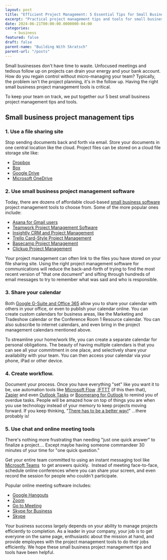 ```yaml
---
layout: post
title: "Efficient Project Management: 5 Essential Tips for Small Businesses"
excerpt: "Practical project management tips and tools for small businesses to streamline their processes and improve efficiency."
date: 2024-06-21T00:00:00.0000000-04:00
categories:
    - business
featured: false
draft: false
parent-name: "Building With Skratsch"
parent-url: "/posts"
---
```

Small businesses don't have time to waste. Unfocused meetings and
tedious follow up on projects can drain your energy and your bank
account. How do you regain control without micro-managing your team?
Typically, the problem isn't the project planning, it's in the follow
up. Having the right small business project management tools is
critical.

To keep your team on track, we put together our 5 best small business
project management tips and tools.

## Small business project management tips

### 1. Use a file sharing site

Stop sending documents back and forth via email. Store your documents in
one central location like the cloud. Project files can be stored on a
cloud file storage site like:

-   [Dropbox](https://www.dropbox.com/)
-   [Box](https://www.box.com/)
-   [Google Drive](https://www.google.com/drive/)
-   [Microsoft OneDrive](https://onedrive.live.com/about/en-us/)

### 2. Use small business project management software

Today, there are dozens of affordable cloud-based [small business
software](/software/small-business-software-work-efficiently)
project management tools to choose from. Some of the more popular ones
include:

-   [Asana for Gmail users](https://asana.com/)
-   [Teamwork Project Management Software](https://www.teamwork.com/)
-   [Insightly CRM and Project Management](https://www.insightly.com/)
-   [Trello Card-Style Project Management](https://trello.com/)
-   [Basecamp Project Management](https://basecamp.com/)
-   [Clickup Project Management](https://dapulse.com/)

Your project management can often link to the files you have stored on
your file sharing site. Using the right project management software for
communications will reduce the back-and-forth of trying to find the most
recent version of "that one document" and sifting through hundreds of
email messages to try to remember what was said and who is responsible.

### 3. Share your calendar

Both [Google G-Suite and Office
365](/business/google-workspace-vs-microsoft-365) allow you to share
your calendar with others in your office, or even to publish your
calendar online. You can create custom calendars for business areas,
like the Marketing and Tradeshow calendar or the Conference Room 1
Resource calendar. You can also subscribe to internet calendars, and
even bring in the project management calendars mentioned above.

To streamline your home/work life, you can create a separate calendar
for personal obligations. The beauty of having multiple calendars is
that you can see all your commitment in one place, and selectively share
your availability with your team. You can then access your calendar via
your phone, iPad or other device.

### 4. Create workflow.

Document your process. Once you have everything "set" like you want it
to be, use automation tools like [Microsoft Flow](https://flow.microsoft.com/en-us/)
,[IFTTT](https://ifttt.com/) (if this then that),
[Zapier](https://zapier.com/) and even [Outlook Tasks](https://support.office.com/en-us/article/Create-tasks-and-to-do-items-45a94e7b-a4ee-46ea-9823-c3423c0eab8e)
 or [Boomerang for Outlook](http://www.boomerangoutlook.com/)
 to remind you of overdue tasks.
People will be amazed how on top of things you are when you use
technology instead of your memory to keep projects moving forward. If
you keep thinking, "[There has to be a better
way!](/software/small-business-software-work-efficiently)" ...there
probably is!

### 5. Use chat and online meeting tools

There's nothing more frustrating than needing "just one quick answer" to
finalize a project.... Except maybe having someone commandeer 30 minutes
of your time for "one quick question."

Get your entire team committed to using an instant messaging tool like
[Microsoft Teams](https://products.office.com/en-us/microsoft-teams/group-chat-software)
 to get answers quickly.  Instead of
meeting face-to-face, schedule online conferences where you can share
your screen, and even record the session for people who couldn't
participate.

Popular online meeting software includes:

-   [Google Hangouts](https://hangouts.google.com/)
-   [Zoom](https://zoom.us/)
-   [Go to Meeting](https://www.gotomeeting.com/)
-   [Skype for Business](https://www.skype.com/en/business/skype-for-business/)
-   [Skype](https://www.skype.com/en/)

Your business success largely depends on your ability to manage projects
efficiently to completion. As a leader in your company, your job is to
get everyone on the same page, enthusiastic about the mission at hand,
and provide employees with the project management tools to do their jobs
efficiently. We hope these small business project management tips and
tools have been helpful.